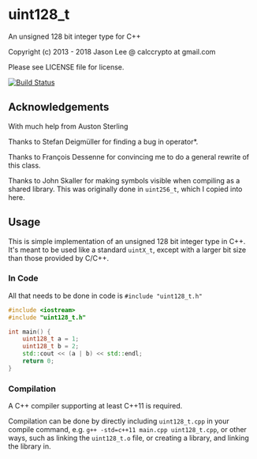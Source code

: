 # uint128_t

An unsigned 128 bit integer type for C++

Copyright (c) 2013 - 2018 Jason Lee @ calccrypto at gmail.com

Please see LICENSE file for license.

[![Build Status](https://travis-ci.org/calccrypto/uint128_t.svg?branch=master)](https://travis-ci.org/calccrypto/uint128_t)

## Acknowledgements
With much help from Auston Sterling

Thanks to Stefan Deigmüller for finding
a bug in operator*.

Thanks to François Dessenne for convincing me
to do a general rewrite of this class.

Thanks to John Skaller for making symbols visible
when compiling as a shared library. This was originally
done in `uint256_t`, which I copied into here.

## Usage
This is simple implementation of an unsigned 128 bit
integer type in C++. It's meant to be used like a standard
`uintX_t`, except with a larger bit size than those provided
by C/C++.

### In Code
All that needs to be done in code is `#include "uint128_t.h"`

```c++
#include <iostream>
#include "uint128_t.h"

int main() {
    uint128_t a = 1;
    uint128_t b = 2;
    std::cout << (a | b) << std::endl;
    return 0;
}
```

### Compilation
A C++ compiler supporting at least C++11 is required.

Compilation can be done by directly including `uint128_t.cpp` in your compile command, e.g. `g++ -std=c++11 main.cpp uint128_t.cpp`, or other ways, such as linking the `uint128_t.o` file, or creating a library, and linking the library in.